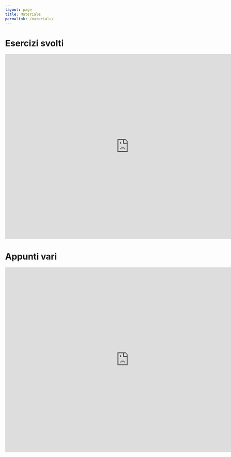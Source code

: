 ```yaml
---
layout: page
title: Materiale
permalink: /materiale/
---
```

# Esercizi svolti
<iframe
src="https://drive.google.com/embeddedfolderview?id=0B1eAJHyh8khSfnM0ZVA3M3RnanA1LVJZX2pGaWtKc0RKRDlGUUlqTTJyeFVONUZwaTNaTjg#grid"
width="800" height="600" frameborder="0"></iframe>

# Appunti vari
<iframe
src="https://drive.google.com/embeddedfolderview?id=0B1eAJHyh8khSfi0wNWhWVjAwbW43bDladGRUNXJSSl9zLTZCWUVEMVZNNWhIbUt4dXFJWDA#grid"
width="800" height="600" frameborder="0"></iframe>

